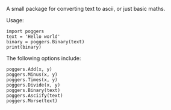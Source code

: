 A small package for converting text to ascii, or just basic maths.

Usage:

```
import poggers  
text = 'Hello world'  
binary = poggers.Binary(text)  
print(binary)
```

The following options include:

```
poggers.Add(x, y)
poggers.Minus(x, y)
poggers.Times(x, y)
poggers.Divide(x, y)
poggers.Binary(text)
poggers.Asciify(text)
poggers.Morse(text)
```

